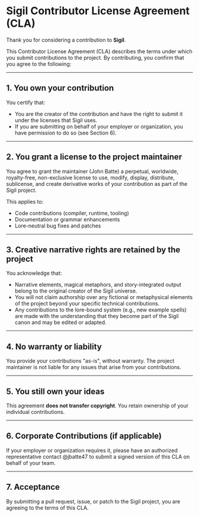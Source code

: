 # Sigil Contributor License Agreement (CLA)

Thank you for considering a contribution to **Sigil**.

This Contributor License Agreement (CLA) describes the terms under which you submit contributions to the project. By contributing, you confirm that you agree to the following:

---

## 1. You own your contribution

You certify that:
- You are the creator of the contribution and have the right to submit it under the licenses that Sigil uses.
- If you are submitting on behalf of your employer or organization, you have permission to do so (see Section 6).

---

## 2. You grant a license to the project maintainer

You agree to grant the maintainer (John Batte) a perpetual, worldwide, royalty-free, non-exclusive license to use, modify, display, distribute, sublicense, and create derivative works of your contribution as part of the Sigil project.

This applies to:
- Code contributions (compiler, runtime, tooling)
- Documentation or grammar enhancements
- Lore-neutral bug fixes and patches

---

## 3. Creative narrative rights are retained by the project

You acknowledge that:
- Narrative elements, magical metaphors, and story-integrated output belong to the original creator of the Sigil universe.
- You will not claim authorship over any fictional or metaphysical elements of the project beyond your specific technical contributions.
- Any contributions to the lore-bound system (e.g., new example spells) are made with the understanding that they become part of the Sigil canon and may be edited or adapted.

---

## 4. No warranty or liability

You provide your contributions "as-is", without warranty. The project maintainer is not liable for any issues that arise from your contributions.

---

## 5. You still own your ideas

This agreement **does not transfer copyright**. You retain ownership of your individual contributions.

---

## 6. Corporate Contributions (if applicable)

If your employer or organization requires it, please have an authorized representative contact @jbatte47 to submit a signed version of this CLA on behalf of your team.

---

## 7. Acceptance

By submitting a pull request, issue, or patch to the Sigil project, you are agreeing to the terms of this CLA.